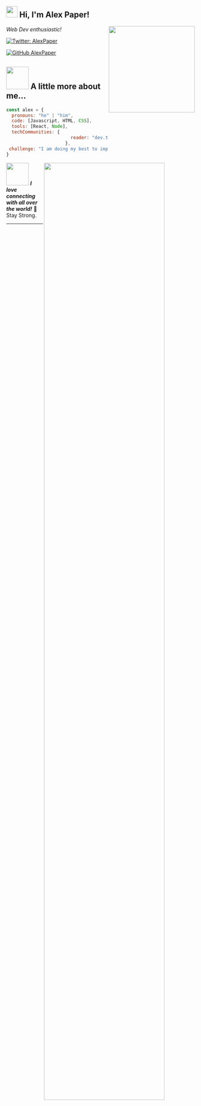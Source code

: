 <h2><img src="https://media.giphy.com/media/du3J3cXyzhj75IOgvA/giphy.gif" width="30"> Hi, I'm Alex Paper!</h2>
<img align='right' src="https://media.giphy.com/media/349qKnoIBHK1i/giphy.gif" width="230">
<p><em>Web Dev enthusiastic!</em></p>

[![Twitter: AlexPaper](https://img.shields.io/twitter/follow/sitowebveloce?style=social)](https://twitter.com/sitowebveloce)

[![GitHub AlexPaper](https://img.shields.io/github/followers/alexpaper?label=follow&style=social)](https://github.com/alexpaper)


## <img src="https://media.giphy.com/media/Q7SKqn3G97xpmfSOvG/giphy.gif" width="60"> A little more about me...  

```javascript
const alex = {
  pronouns: "he" | "him",
  code: [Javascript, HTML, CSS],
  tools: [React, Node],
  techCommunities: {
                        reader: "dev.to"
                      },
 challenge: "I am doing my best to improve my skills everyday, and make the world a better place!"
}
```
<img align='right' src="https://i.giphy.com/media/v1.Y2lkPTc5MGI3NjExOHB2d2g2dW9pMGN2MzVzdXBsZ2l1bXJkbDdudjlrMW9udjRxYmh3biZlcD12MV9pbnRlcm5hbF9naWZfYnlfaWQmY3Q9dg/0YqqS9Nize8tKxfSWV/giphy.gif" width="80%">

<img src="https://media.giphy.com/media/Yqiw4XZ1LhMRRCL2ZO/giphy.gif" width="60"> <em><b>I love connecting with all over the world!</b></em>
💜 Stay Strong.

---
